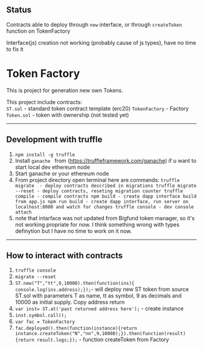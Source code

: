 




## Status
Contracts able to deploy through `new` interface, or through `createToken` function on TokenFactory

Interface(js) creation not working (probably cause of js types), have no time to fix it





**Token Factory**
=====================
This is project for generation new own Tokens.  
  
This project include contracts:  
`ST.sol` - standard token contract template (erc20)
`TokenFactory` - Factory
`Token.sol` - token with ownership (not tested yet)
  
***
Development with truffle
-----------------------------------
1. ```npm install -g truffle ```
2. Install ```ganache ``` from (https://truffleframework.com/ganache) if u want to start local dev ethereum node
3. Start ganache or your ethereum node
4. From project directory open terminal here are commands:
			``` truffle migrate  - deploy contracts described in migrations
			   truffle migrate --reset - deploy contracts, reseting migration counter
			truffle compile - compile contracts
			npm build - create dapp interface build from app.js
			npm run build - create dapp interface, run server on localhost:8080 and watch for changes
			truffle console - dev console attach
			```
5. note that intarface was not updated from Bigfund token manager, so it's not working propriate for now. I think something wrong with types definytion but I have no time to work on it now.

***
## How to interact with contracts

1. ``` truffle console ```
2. ``` migrate --reset ```
3. `ST.new("T","tt",9,10000).then(function(ins){ console.log(ins.address);});`- will deploy new ST token from source ST.sol with parameters T as name, tt as symbol, 9 as decimals and 10000 as initial supply.  Copy address return
4. ` var inst= ST.at('past returned address here'); ` - create instance
5.  `inst.symbol.call();`
6. ` var fac = TokenFactory `
7. `fac.deployed().then(function(instance){return instance.createToken("N","nn",9,10000);}).then(function(result){return result.logs;});` - function createToken from Factory








